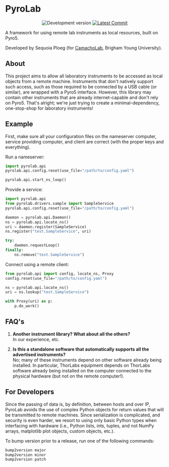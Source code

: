 # PyroLab

<p align="center">
<img alt="Development version" src="https://img.shields.io/badge/master-v0.0.1dev0-informational">
<!-- <a href="https://pypi.python.org/pypi/simphony"><img alt="PyPI Version" src="https://img.shields.io/pypi/v/simphony.svg"></a> -->
<!-- <img alt="PyPI - Python Version" src="https://img.shields.io/pypi/pyversions/pyrolab"> -->
<!-- <a href="https://github.com/BYUCamachoLab/simphony/actions?query=workflow%3A%22build+%28pip%29%22"><img alt="Build Status" src="https://github.com/BYUCamachoLab/simphony/workflows/build%20(pip)/badge.svg"></a> -->
<!-- <a href="https://github.com/pre-commit/pre-commit"><img src="https://img.shields.io/badge/pre--commit-enabled-brightgreen?logo=pre-commit&logoColor=white" alt="pre-commit" style="max-width:100%;"></a> -->
<!-- <a href="https://simphonyphotonics.readthedocs.io/"><img alt="Documentation Status" src="https://readthedocs.org/projects/simphonyphotonics/badge/?version=latest"></a> -->
<!-- <a href="https://pypi.python.org/pypi/pyrolab/"><img alt="License" src="https://img.shields.io/pypi/l/pyrolab.svg"></a> -->
<a href="https://github.com/sequoiap/pyrolab/commits/master"><img alt="Latest Commit" src="https://img.shields.io/github/last-commit/sequoiap/pyrolab.svg"></a>
</p>

A framework for using remote lab instruments as local resources, built on Pyro5.

Developed by Sequoia Ploeg (for [CamachoLab](https://camacholab.byu.edu/), 
Brigham Young University).

## About
This project aims to allow all laboratory instruments to be accessed as
local objects from a remote machine. Instruments that don't natively
support such access, such as those required to be connected by a USB cable
(or similar), are wrapped with a Pyro5 interface. However, this library may
contain other instruments that are already internet-capable and don't rely
on Pyro5. That's alright; we're just trying to create a minimal-dependency,
one-stop-shop for laboratory instruments!

## Example

First, make sure all your configuration files on the nameserver computer, service
providing computer, and client are correct (with the proper keys and everything).

Run a nameserver:

```python
import pyrolab.api
pyrolab.api.config.reset(use_file="/path/to/config.yaml")

pyrolab.api.start_ns_loop()
```

Provide a service:

```python
import pyrolab.api
from pyrolab.drivers.sample import SampleService
pyrolab.api.config.reset(use_file="/path/to/config.yaml")

daemon = pyrolab.api.Daemon()
ns = pyrolab.api.locate_ns()
uri = daemon.register(SampleService)
ns.register("test.SampleService", uri)

try:
    daemon.requestLoop()
finally:
    ns.remove("test.SampleService")
```

Connect using a remote client:

```python
from pyrolab.api import config, locate_ns, Proxy
config.reset(use_file="/path/to/config.yaml")

ns = pyrolab.api.locate_ns()
uri = ns.lookup("test.SampleService")

with Proxy(uri) as p:
    p.do_work()
```

## FAQ's
1. **Another instrument library? What about all the others?**  
    In our experience, etc.

2. **Is this a standalone software that automatically supports all the advertised 
instruments?**  
    No; many of these instruments depend on other software already being
    installed. In particular, ThorLabs equipment depends on ThorLabs software
    already being installed on the computer connected to the physical hardware
    (but not on the remote computer!).

## For Developers
Since the passing of data is, by definition, between hosts and over IP, PyroLab
avoids the use of complex Python objects for return values that will be 
transmitted to remote machines. Since serialization is complicated, and
security is even harder, we resort to using only basic Python types when
interfacing with hardware (i.e., Python lists, ints, tuples, and not NumPy 
arrays, matplotlib plot objects, custom objects, etc.).

To bump version prior to a release, run one of the following commands:

```bash
bump2version major
bump2version minor
bump2version patch
```
